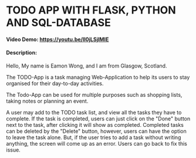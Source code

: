 # TODO APP WITH FLASK, PYTHON AND SQL-DATABASE
#### Video Demo:  https://youtu.be/ll0jLSjlMIE
#### Description: 

Hello, My name is Eamon Wong, and I am from Glasgow, Scotland.

The TODO-App is a task managing Web-Application to help its users to stay organised for their day-to-day activities.

The Todo-App can be used for multiple purposes such as shopping lists, taking notes or planning an event.

A user may add to the TODO task list, and view all the tasks they have to complete. If the task is completed, users can just click on the "Done" button next to the task, after clicking it will show as completed. Completed tasks can be deleted by the "Delete" button, however, users can have the option to leave the task alone. But, if the user tries to add a task without writing anything, the screen will come up as an error. Users can go back to fix this issue.
